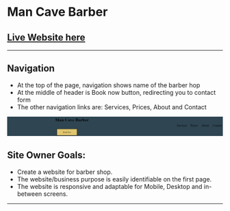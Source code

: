 # Man Cave Barber


<h2><a href="https://luciotorelli.github.io/nature-one/index.html" target="_blank">Live Website here</a></h2>

---
## Navigation

- At the top of the page, navigation shows name of the barber hop
- At the middle of header is Book now button, redirecting you to contact form
- The other navigation links are: Services, Prices, About and Contact

<img src="readme-assets/header.png" alt="Picture of the header" width="800px" />


## Site Owner Goals:

- Create a website for barber shop.
- The website/business purpose is easily identifiable on the first page.
- The website is responsive and adaptable for Mobile, Desktop and in-between screens.

---



